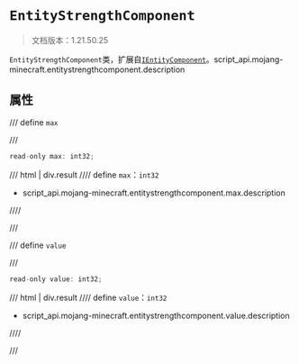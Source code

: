 # `EntityStrengthComponent`

> 文档版本：1.21.50.25

`EntityStrengthComponent`类，扩展自[`IEntityComponent`](./ientitycomponent.md)。script_api.mojang-minecraft.entitystrengthcomponent.description

## 属性

/// define
`max`


///

```js
read-only max: int32;
```

/// html | div.result
//// define
`max`：`int32`

- script_api.mojang-minecraft.entitystrengthcomponent.max.description


////

///


/// define
`value`


///

```js
read-only value: int32;
```

/// html | div.result
//// define
`value`：`int32`

- script_api.mojang-minecraft.entitystrengthcomponent.value.description


////

///

